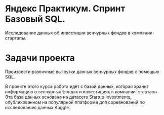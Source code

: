 # Яндекс Практикум. Спринт Базовый SQL.
Исследование данных об инвестиции венчурных фондов в компании-стартапы. 


# Задачи проекта
Произвести различные выгрузки данных венчурных фондов с помощью SQL.

В проекте этого курса работа идёт с базой данных, которая хранит информацию о венчурных фондах и инвестициях в компании-стартапы. 
Эта база данных основана на датасете Startup Investments, опубликованном на популярной платформе для соревнований по исследованию данных Kaggle.

